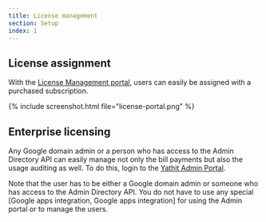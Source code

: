 ```yaml
---
title: License management
section: Setup
index: 1
---
```



## License assignment

With the [License Management portal](https://www.yathit.com/portal/index.html), users can easily be assigned with a purchased subscription.

{% include screenshot.html file="license-portal.png" %}


## Enterprise licensing 

Any Google domain admin or a person who has access to the Admin Directory API can easily manage not only the bill payments but also the usage auditing as well. To do this, login to the [Yathit Admin Portal](https://www.yathit.com/portal/crm-admin.html). 

Note that the user has to be either a Google domain admin or someone who has access to the Admin Directory API. You do not have to use any special [Google apps integration, Google apps integration] for using the Admin portal or to manage the users.

